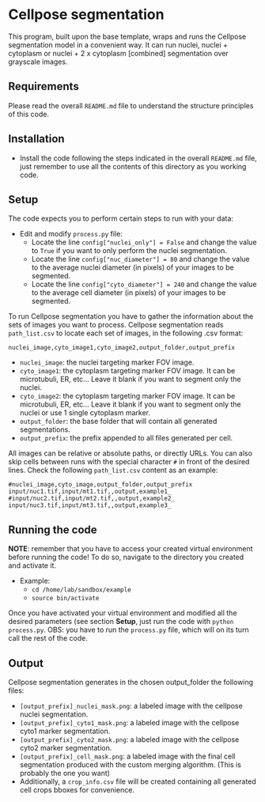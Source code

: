 Cellpose segmentation
=====================

This program, built upon the base template, wraps and runs the Cellpose segmentation model in a convenient way. It can run nuclei, nuclei + cytoplasm or nuclei + 2 x cytoplasm [combined] segmentation over grayscale images. 



Requirements
------------

Please read the overall `README.md` file to understand the structure principles of this code. 



Installation
------------

- Install the code following the steps indicated in the overall `README.md` file, just remember to use all the contents of this directory as you working code.



Setup
-----

The code expects you to perform certain steps to run with your data:

- Edit and modify `process.py` file:
  - Locate the line `config["nuclei_only"] = False` and change the value to `True` if you want to only perform the nuclei segmentation.
  - Locate the line `config["nuc_diameter"] = 80` and change the value to the average nuclei diameter (in pixels) of your images to be segmented. 
  - Locate the line `config["cyto_diameter"] = 240` and change the value to the average cell diameter (in pixels) of your images to be segmented. 

To run Cellpose segmentation you have to gather the information about the sets of images you want to process. Cellpose segmentation reads `path_list.csv` to locate each set of images, in the following .csv format: 

`nuclei_image,cyto_image1,cyto_image2,output_folder,output_prefix`

- `nuclei_image`: the nuclei targeting marker FOV image.
- `cyto_image1`: the cytoplasm targeting marker FOV image. It can be microtubuli, ER, etc... Leave it blank if you want to segment only the nuclei.
- `cyto_image2`: the cytoplasm targeting marker FOV image. It can be microtubuli, ER, etc... Leave it blank if you want to segment only the nuclei or use 1 single cytoplasm marker.
- `output_folder`: the base folder that will contain all generated segmentations.
- `output_prefix`: the prefix appended to all files generated per cell.

All images can be relative or absolute paths, or directly URLs. You can also skip cells between runs with the special character `#` in front of the desired lines. 
Check the following `path_list.csv` content as an example:

```
#nuclei_image,cyto_image,output_folder,output_prefix
input/nuc1.tif,input/mt1.tif,,output,example1_
#input/nuc2.tif,input/mt2.tif,,output,example2_
input/nuc3.tif,input/mt3.tif,,output,example3_
```
  


Running the code
---------------- 

**NOTE**: remember that you have to access your created virtual environment before running the code! To do so, navigate to the directory you created and activate it.
 - Example:
   - `cd /home/lab/sandbox/example`
   - `source bin/activate`

Once you have activated your virtual environment and modified all the desired parameters (see section **Setup**, just run the code with `python process.py`. OBS: you have to run the `process.py` file, which will on its turn call the rest of the code.



Output
------ 

Cellpose segmentation generates in the chosen output_folder the following files:
- `[output_prefix]_nuclei_mask.png`: a labeled image with the cellpose nuclei segmentation.
- `[output_prefix]_cyto1_mask.png`: a labeled image with the cellpose cyto1 marker segmentation.
- `[output_prefix]_cyto2_mask.png`: a labeled image with the cellpose cyto2 marker segmentation.
- `[output_prefix]_cell_mask.png`: a labeled image with the final cell segmentation produced with the custom merging algorithm. (This is probably the one you want) 
- Additionally, a `crop_info.csv` file will be created containing all generated cell crops bboxes for convenience.